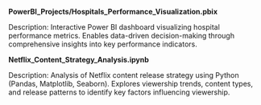 **PowerBI_Projects/Hospitals_Performance_Visualization.pbix**

Description: Interactive Power BI dashboard visualizing hospital performance metrics. 
Enables data-driven decision-making through comprehensive insights into key performance indicators.

**Netflix_Content_Strategy_Analysis.ipynb**

Description: Analysis of Netflix content release strategy using Python (Pandas, Matplotlib, Seaborn). 
Explores viewership trends, content types, and release patterns to identify key factors influencing viewership.

